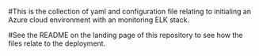 #This is the collection of yaml and configuration file relating to initialing an Azure cloud environment with an monitoring ELK stack.

#See the README on the landing page of this repository to see how the files relate to the deployment.
